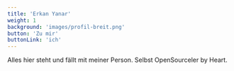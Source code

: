 ```yaml
---
title: 'Erkan Yanar'
weight: 1
background: 'images/profil-breit.png'
button: 'Zu mir'
buttonLink: 'ich'
---
```


Alles hier steht und fällt mit meiner Person. 
Selbst OpenSourceler by Heart.


